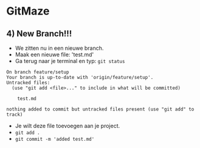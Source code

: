 # GitMaze
## 4) New Branch!!!
  - We zitten nu in een nieuwe branch.
  - Maak een nieuwe file: 'test.md'
  - Ga terug naar je terminal en typ: ```git status```

``` shell
On branch feature/setup
Your branch is up-to-date with 'origin/feature/setup'.
Untracked files:
  (use "git add <file>..." to include in what will be committed)

	test.md

nothing added to commit but untracked files present (use "git add" to track)
```

  - Je wilt deze file toevoegen aan je project.
  - ```git add . ```
  - ```git commit -m 'added test.md' ```
